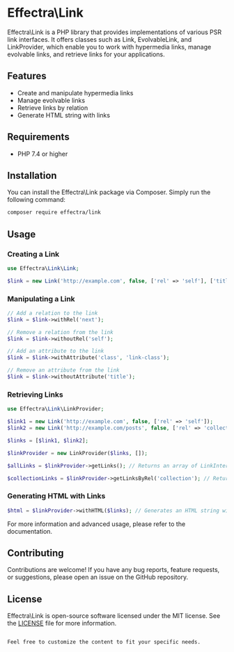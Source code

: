 # Effectra\Link

Effectra\Link is a PHP library that provides implementations of various PSR link interfaces. It offers classes such as Link, EvolvableLink, and LinkProvider, which enable you to work with hypermedia links, manage evolvable links, and retrieve links for your applications.

## Features

- Create and manipulate hypermedia links
- Manage evolvable links
- Retrieve links by relation
- Generate HTML string with links

## Requirements

- PHP 7.4 or higher

## Installation

You can install the Effectra\Link package via Composer. Simply run the following command:

```bash
composer require effectra/link
```

## Usage

### Creating a Link

```php
use Effectra\Link\Link;

$link = new Link('http://example.com', false, ['rel' => 'self'], ['title' => 'Example Link']);
```

### Manipulating a Link

```php
// Add a relation to the link
$link = $link->withRel('next');

// Remove a relation from the link
$link = $link->withoutRel('self');

// Add an attribute to the link
$link = $link->withAttribute('class', 'link-class');

// Remove an attribute from the link
$link = $link->withoutAttribute('title');
```

### Retrieving Links

```php
use Effectra\Link\LinkProvider;

$link1 = new Link('http://example.com', false, ['rel' => 'self']);
$link2 = new Link('http://example.com/posts', false, ['rel' => 'collection']);

$links = [$link1, $link2];

$linkProvider = new LinkProvider($links, []);

$allLinks = $linkProvider->getLinks(); // Returns an array of LinkInterface objects

$collectionLinks = $linkProvider->getLinksByRel('collection'); // Returns an array of EvolvableLinkInterface objects with the 'collection' relation
```

### Generating HTML with Links

```php
$html = $linkProvider->withHTML($links); // Generates an HTML string with links
```

For more information and advanced usage, please refer to the documentation.

## Contributing

Contributions are welcome! If you have any bug reports, feature requests, or suggestions, please open an issue on the GitHub repository.

## License

Effectra\Link is open-source software licensed under the MIT license. See the [LICENSE](LICENSE) file for more information.
```

Feel free to customize the content to fit your specific needs.
